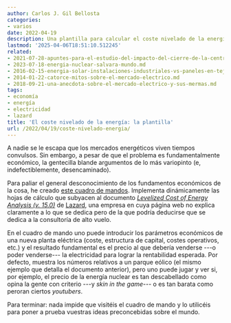 ```yaml
---
author: Carlos J. Gil Bellosta
categories:
- varios
date: 2022-04-19
description: Una plantilla para calcular el coste nivelado de la energía
lastmod: '2025-04-06T18:51:10.512245'
related:
- 2021-07-28-apuntes-para-el-estudio-del-impacto-del-cierre-de-la-central-nuclear-de-garona-en-el-precio-de-la-electricidad-en-espana.md
- 2023-07-18-energia-nuclear-salvara-mundo.md
- 2016-02-15-energia-solar-instalaciones-industriales-vs-paneles-en-tejados.md
- 2014-01-22-catorce-mitos-sobre-el-mercado-electrico.md
- 2018-09-21-una-anecdota-sobre-el-mercado-electrico-y-sus-mermas.md
tags:
- economía
- energía
- electricidad
- lazard
title: 'El coste nivelado de la energía: la plantilla'
url: /2022/04/19/coste-nivelado-energia/
---
```


A nadie se le escapa que los mercados energéticos viven tiempos convulsos. Sin embargo, a pesar de que el problema es fundamentalmente económico, la gentecilla blande argumentos de lo más variopinto (e, indefectiblemente, desencaminado).

Para paliar el general desconocimiento de los fundamentos económicos de la cosa, he creado [este cuadro de mandos](http://shiny.circiter.es/levelized_cost_energy/).
Implementa dinámicamente las hojas de cálculo que subyacen al documento [_Levelized Cost of Energy Analysis (v. 15.0)_](
https://www.lazard.com/media/451905/lazards-levelized-cost-of-energy-version-150-vf.pdf)
de [Lazard](https://www.lazard.com/),
una empresa en cuya página web no explica claramente a lo que se dedica pero de la que podría deducirse que se dedica a la consultoría de alto vuelo.

En el cuadro de mando uno puede introducir los parámetros económicos de una nueva planta eléctrica (coste, estructura de capital, costes operativos, etc.) y el resultado fundamental es el precio al que debería venderse ---o poder venderse--- la electricidad para lograr la rentabilidad esperada. Por defecto, muestra los números relativos a un parque eólico (el mismo ejemplo que detalla el documento anterior), pero uno puede jugar y ver si, por ejemplo, el precio de la energía nuclear es tan descabellado como opina la gente con criterio ---y _skin in the game_--- o es tan barata como peroran ciertos _youtubers_.

Para terminar: nada impide que visitéis el cuadro de mando y lo utilicéis para poner a prueba vuestras ideas preconcebidas sobre el mundo.